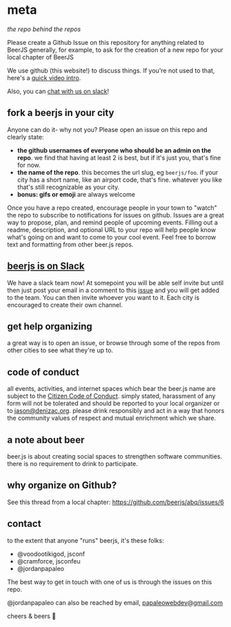 meta
====
*the repo behind the repos*


Please create a Github Issue on this repository for anything related to BeerJS generally,
for example, to ask for the creation of a new repo for your local chapter of BeerJS

We use github (this website!) to discuss things. If you're not used to that, here's a [quick video intro](https://www.youtube.com/watch?v=KlrJVSJRUN4).

Also, you can [chat with us on slack](https://beerjs-slack-invite.herokuapp.com/)!

## fork a beerjs in your city

Anyone can do it- why not you? Please open an issue on this repo and clearly state:
- **the github usernames of everyone who should be an admin on the repo**. we find that having at least 2 is best, but if it's just you, that's fine for now.
- **the name of the repo**. this becomes the url slug, eg `beerjs/foo`. if your city has a short name, like an airport code, that's fine. whatever you like that's still recognizable as your city.
- **bonus: gifs or emoji** are always welcome


Once you have a repo created, encourage people in your town to "watch" the repo to subscribe to notifications for issues on github. Issues are a great way to propose, plan, and remind people of upcoming events. Filling out a readme, description, and optional URL to your repo will help people know what's going on and want to come to your cool event. Feel free to borrow text and formatting from other beer.js repos.

## [beerjs is on Slack](https://beerjs.slack.com)

We have a slack team now! At somepoint you will be able self invite but until then just post your email in a comment to this [issue](https://github.com/beerjs/meta/issues/51) and you will get added to the team.  You can then invite whoever you want to it.  Each city is encouraged to create their own channel.

## get help organizing

a great way is to open an issue, or browse through some of the repos from other cities to see what they're up to.

## code of conduct

all events, activities, and internet spaces which bear the beer.js name are subject to the [Citizen Code of Conduct](http://citizencodeofconduct.org/). simply stated, harassment of any form will not be tolerated and should be reported to your local organizer or to jason@denizac.org. please drink responsibly and act in a way that honors the community values of respect and mutual enrichment which we share.

## a note about beer

beer.js is about creating social spaces to strengthen software communities. there is no requirement to drink to participate.

## why organize on Github?
See this thread from a local chapter: https://github.com/beerjs/abq/issues/6

## contact

to the extent that anyone "runs" beerjs, it's these folks:

- @voodootikigod, jsconf
- @cramforce, jsconfeu
- @jordanpapaleo

The best way to get in touch with one of us is through the issues on this repo. 

@jordanpapaleo can also be reached by email, papaleowebdev@gmail.com

cheers & beers :beers:
